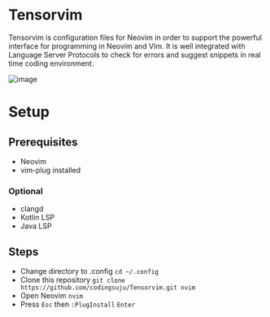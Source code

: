 # Tensorvim
Tensorvim is configuration files for Neovim in order to support the powerful interface for programming in Neovim and VIm. It is well integrated with Language Server Protocols to check for errors and suggest snippets in real time coding environment.

![image](https://drive.google.com/uc?export=view&id=1YAaOMaOQQsJu0CqdyxQdBw1NEo0TY8F4)

# Setup
## Prerequisites
* Neovim
* vim-plug installed
### Optional
* clangd
* Kotlin LSP
* Java LSP
## Steps
* Change directory to .config `cd ~/.config`
* Clone this repository `git clone https://github.com/codingsuju/Tensorvim.git nvim`
* Open Neovim `nvim`
* Press `Esc` then `:PlugInstall` `Enter`
